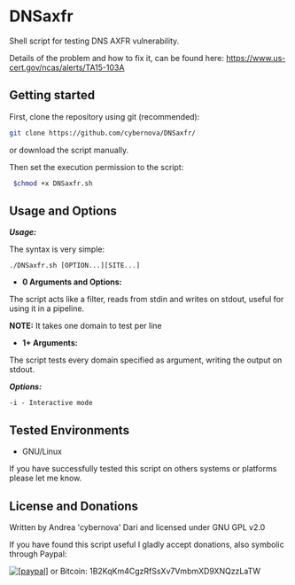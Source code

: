 DNSaxfr
====

Shell script for testing DNS AXFR vulnerability.

Details of the problem and how to fix it, can be found here: https://www.us-cert.gov/ncas/alerts/TA15-103A

## Getting started

First, clone the repository using git (recommended):

```bash
git clone https://github.com/cybernova/DNSaxfr/
```
or download the script manually.

Then set the execution permission to the script:

```bash
 $chmod +x DNSaxfr.sh
```

Usage and Options
-----------------

***Usage:***

The syntax is very simple:

```
./DNSaxfr.sh [OPTION...][SITE...]

```
* **0 Arguments and Options:**

The script acts like a filter, reads from stdin and writes on stdout, useful for using it in a pipeline.

**NOTE:** It takes one domain to test per line

* **1+ Arguments:**

The script tests every domain specified as argument, writing the output on stdout.

***Options:***

```
-i - Interactive mode

```

## Tested Environments

* GNU/Linux

If you have successfully tested this script on others systems or platforms please let me know.

License and Donations
-------

Written by Andrea 'cybernova' Dari and licensed under GNU GPL v2.0

If you have found this script useful I gladly accept donations, also symbolic through Paypal:

<a href="https://www.paypal.com/cgi-bin/webscr?cmd=_donations&business=andreadari91%40gmail%2ecom&lc=IT&item_name=Andrea%20Dari%20IT%20independent%20researcher&currency_code=EUR&bn=PP%2dDonationsBF%3abtn_donateCC_LG%2egif%3aNonHostedGuest"><img src="https://www.paypalobjects.com/en_US/i/btn/btn_donate_LG.gif" alt="[paypal]" /></a> or Bitcoin: 1B2KqKm4CgzRfSsXv7VmbmXD9XNQzzLaTW
